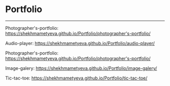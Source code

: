 # Portfolio
***
Photographer's-portfolio: https://shekhmametyeva.github.io/Portfolio/photographer's-portfolio/

Audio-player: https://shekhmametyeva.github.io/Portfolio/audio-player/

Photographer's-portfolio: https://shekhmametyeva.github.io/Portfolio/photographer's-portfolio/

Image-galery: https://shekhmametyeva.github.io/Portfolio/image-galery/

Tic-tac-toe: https://shekhmametyeva.github.io/Portfolio/tic-tac-toe/

